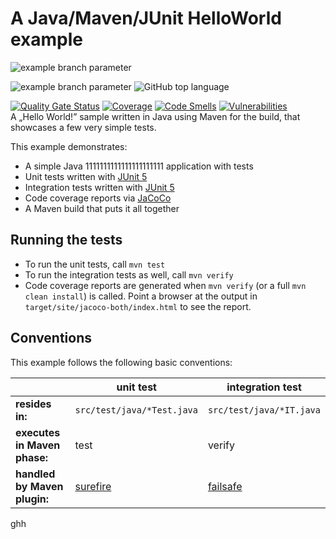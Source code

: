 # A Java/Maven/JUnit HelloWorld example

![example branch parameter](https://github.com/mevijays/java-action/actions/workflows/codeql-check.yaml/badge.svg)

![example branch parameter](https://github.com/mevijays/java-action/actions/workflows/mvn-build.yaml/badge.svg)      ![GitHub top language](https://img.shields.io/github/languages/top/mevijays/java-action)

[![Quality Gate Status](https://sonarqube.k8s.mevijay.dev/api/project_badges/measure?project=my-custom-project&metric=alert_status&token=72471a9c2ae97875761c86a7b371e3edd0d2384c)](https://sonarqube.k8s.mevijay.dev/dashboard?id=my-custom-project)
[![Coverage](https://sonarqube.k8s.mevijay.dev/api/project_badges/measure?project=my-custom-project&metric=coverage&token=72471a9c2ae97875761c86a7b371e3edd0d2384c)](https://sonarqube.k8s.mevijay.dev/dashboard?id=my-custom-project)
[![Code Smells](https://sonarqube.k8s.mevijay.dev/api/project_badges/measure?project=my-custom-project&metric=code_smells&token=72471a9c2ae97875761c86a7b371e3edd0d2384c)](https://sonarqube.k8s.mevijay.dev/dashboard?id=my-custom-project)
[![Vulnerabilities](https://sonarqube.k8s.mevijay.dev/api/project_badges/measure?project=my-custom-project&metric=vulnerabilities&token=72471a9c2ae97875761c86a7b371e3edd0d2384c)](https://sonarqube.k8s.mevijay.dev/dashboard?id=my-custom-project)    
A „Hello World!” sample written in Java using Maven for the build, that showcases a few very simple tests.

This example demonstrates:

* A simple Java 1111111111111111111111 application with tests
* Unit tests written with [JUnit 5](https://junit.org/junit5/)
* Integration tests written with [JUnit 5](https://junit.org/junit5/)
* Code coverage reports via [JaCoCo](https://www.jacoco.org/jacoco/)
* A Maven build that puts it all together

## Running the tests

* To run the unit tests, call `mvn test`
* To run the integration tests as well, call `mvn verify`
* Code coverage reports are generated when `mvn verify` (or a full `mvn clean install`) is called.
  Point a browser at the output in `target/site/jacoco-both/index.html` to see the report.

## Conventions

This example follows the following basic conventions:

| | unit test | integration test |
| --- | --- | --- |
| **resides in:** | `src/test/java/*Test.java` | `src/test/java/*IT.java` |
| **executes in Maven phase:** | test | verify |
| **handled by Maven plugin:** | [surefire](http://maven.apache.org/surefire/maven-surefire-plugin/) | [failsafe](http://maven.apache.org/surefire/maven-failsafe-plugin/) |
ghh
